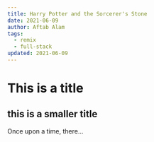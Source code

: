 ```yaml
---
title: Harry Potter and the Sorcerer's Stone
date: 2021-06-09
author: Aftab Alam
tags:
  - remix
  - full-stack
updated: 2021-06-09
---
```


# This is a title

## this is a smaller title

Once upon a time, there...
